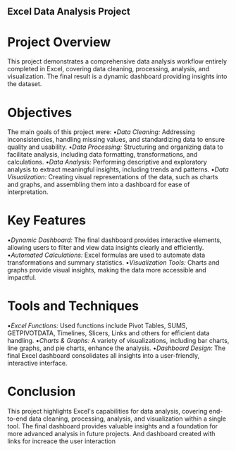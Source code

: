 ## Excel Data Analysis Project

# Project Overview

This project demonstrates a comprehensive data analysis workflow entirely completed in Excel, covering data cleaning, processing, analysis, and visualization. The final result is a dynamic dashboard providing insights into the dataset.

# Objectives

The main goals of this project were:
•_Data Cleaning:_ Addressing inconsistencies, handling missing values, and standardizing data to ensure quality and usability.
•_Data Processing:_ Structuring and organizing data to facilitate analysis, including data formatting, transformations, and calculations.
•_Data Analysis:_ Performing descriptive and exploratory analysis to extract meaningful insights, including trends and patterns.
•_Data Visualization:_ Creating visual representations of the data, such as charts and graphs, and assembling them into a dashboard for ease of interpretation.

# Key Features

•_Dynamic Dashboard:_ The final dashboard provides interactive elements, allowing users to filter and view data insights clearly and efficiently.
•_Automated Calculations:_ Excel formulas are used to automate data transformations and summary statistics.
•_Visualization Tools:_ Charts and graphs provide visual insights, making the data more accessible and impactful.

# Tools and Techniques

•_Excel Functions:_ Used functions include Pivot Tables, SUMS, GETPIVOTDATA, Timelines, Slicers, Links and others for efficient data handling.
•_Charts & Graphs:_ A variety of visualizations, including bar charts, line graphs, and pie charts, enhance the analysis.
•_Dashboard Design:_ The final Excel dashboard consolidates all insights into a user-friendly, interactive interface.

# Conclusion

This project highlights Excel's capabilities for data analysis, covering end-to-end data cleaning, processing, analysis, and visualization within a single tool. The final dashboard provides valuable insights and a foundation for more advanced analysis in future projects. And dashboard created with links for increace the user interaction
